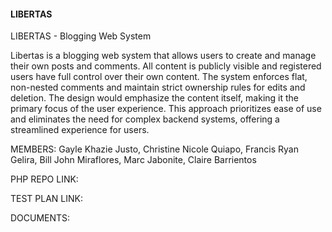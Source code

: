 
#### LIBERTAS

LIBERTAS - Blogging Web System


Libertas is a blogging web system that allows users to create and manage their own posts and comments. All content is publicly visible and registered users have full control over their own content. The system enforces flat, non-nested comments and maintain strict ownership rules for edits and deletion. The design would emphasize the content itself, making it the primary focus of the user experience. This approach prioritizes ease of use and eliminates the need for complex backend systems, offering a streamlined experience for users.


MEMBERS: Gayle Khazie Justo, Christine Nicole Quiapo, Francis Ryan Gelira, Bill John Miraflores, Marc Jabonite, Claire Barrientos

PHP REPO LINK:

TEST PLAN LINK:

DOCUMENTS: 

